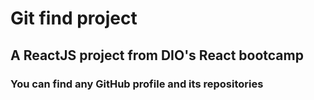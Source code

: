 # Git find project
## A ReactJS project from DIO's React bootcamp
### You can find any GitHub profile and its repositories
